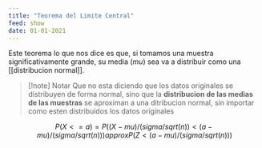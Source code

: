 ```yaml
---
title: "Teorema del Limite Central"
feed: show
date: 01-01-2021
---
```

Este teorema lo que nos dice es que, si tomamos una muestra significativamente grande, su media ($mu$) sea va a distribuir como una [[distribucion normal]]. 

 >[!note] Notar
 >Que no esta diciendo que los datos originales se distribuyen de forma normal, sino que la **distribucion de las medias de las muestras** se aproximan a una ditribucion normal, sin importar como esten distribuidos los datos originales

$$P( X <= a) = P ( (X - mu) / (sigma/ sqrt(n)) < (a - mu) / (sigma / sqrt(n) )) approx P ( Z < (a - mu) / (sigma / sqrt(n)))$$


